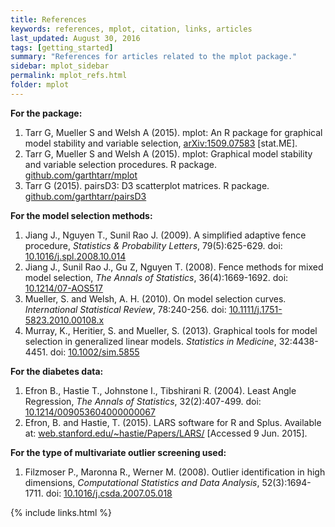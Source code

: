 ```yaml
---
title: References
keywords: references, mplot, citation, links, articles
last_updated: August 30, 2016
tags: [getting_started]
summary: "References for articles related to the mplot package."
sidebar: mplot_sidebar
permalink: mplot_refs.html
folder: mplot
---
```


**For the package:**

1. Tarr G, Mueller S and Welsh A (2015). mplot: An R package for graphical model
stability and variable selection, [arXiv:1509.07583](http://arxiv.org/abs/1509.07583) [stat.ME]. 
2. Tarr G, Mueller S and Welsh A (2015). mplot: Graphical model stability and variable selection procedures. R package. [github.com/garthtarr/mplot](https://github.com/garthtarr/mplot)
3. Tarr G (2015). pairsD3: D3 scatterplot matrices. R package. [github.com/garthtarr/pairsD3](https://github.com/garthtarr/pairsD3)

**For the model selection methods:**

1. Jiang J., Nguyen T., Sunil Rao J. (2009). A simplified adaptive fence procedure, *Statistics & Probability Letters*, 79(5):625-629. doi: [10.1016/j.spl.2008.10.014](http://doi.org/10.1016/j.spl.2008.10.014)
2. Jiang J., Sunil Rao J., Gu Z, Nguyen T. (2008). Fence methods for mixed model selection, *The Annals of Statistics*, 36(4):1669-1692. doi: [10.1214/07-AOS517](http://doi.org/10.1214/07-AOS517)
3. Mueller, S. and Welsh, A. H. (2010). On model selection curves. *International Statistical Review*, 78:240-256. doi: [10.1111/j.1751-5823.2010.00108.x](http://doi.org/10.1111/j.1751-5823.2010.00108.x)
4. Murray, K., Heritier, S. and Mueller, S. (2013). Graphical tools for model selection in generalized linear models. *Statistics in Medicine*, 32:4438-4451. doi: [10.1002/sim.5855](http://doi.org/10.1002/sim.5855)

**For the diabetes data:**

1. Efron B., Hastie T., Johnstone I., Tibshirani R. (2004). Least Angle Regression, *The Annals of Statistics*, 32(2):407-499. doi: [10.1214/009053604000000067](http://doi.org/10.1214/009053604000000067)
2. Efron, B. and Hastie, T. (2015). LARS software for R and Splus. Available at: [web.stanford.edu/~hastie/Papers/LARS/](http://web.stanford.edu/~hastie/Papers/LARS/) [Accessed 9 Jun. 2015].

**For the type of multivariate outlier screening used:**

1. Filzmoser P., Maronna R., Werner M. (2008). Outlier identification in high dimensions, *Computational Statistics and Data Analysis*, 52(3):1694-1711.  doi: [10.1016/j.csda.2007.05.018](http://doi.org/10.1016/j.csda.2007.05.018)



{% include links.html %}
